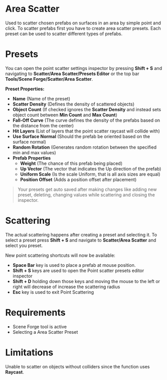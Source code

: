 ﻿
# Area Scatter
Used to scatter chosen prefabs on surfaces in an area by simple point and click. To scatter prefabs first you have to create area scatter presets. Each preset can be used to scatter different types of prefabs. 


# Presets
You can open the point scatter settings inspector by pressing **Shift + S** and navigating to **Scatter/Area Scatter/Presets Editor** or the top bar **Tools/Scene Forge/Scatter/Area Scatter**.

**Preset Properties:**
- **Name** (Name of the preset)
- **Scatter Density** (Defines the density of scattered objects)
- **Object Count** (If checked ignores the **Scatter Density** and instead sets object count between **Min Count** and **Max Count**)
- **Fall-Off Curve** (The curve defines the density of the prefabs based on the distance from the center)
- **Hit Layers** (List of layers that the point scatter raycast will collide with) 
- **Use Surface Normal** (Should the prefab be oriented based on the surface normal)
- **Random Rotation** (Generates random rotation between the specified min and max values)
- **Prefab Properties**
	- **Weight** (The chance of this prefab being placed)
	- **Up Vector** (The vector that indicates the Up direction of the prefab)
	- **Uniform Scale** (Is the scale Uniform, that is all axis sizes are equal)
	- **Position Offset** (Adds a position offset after placement)  

 >Your presets get auto saved after making changes like adding new preset, deleting, changing values while scattering and closing the inspector.

# Scattering
The actual scattering happens after creating a preset and selecting it. To select a preset press **Shift + S** and navigate to **Scatter/Area Scatter** and select you preset.

New point scattering shortcuts will now be available:
- **Space Bar** key is used to place a prefab at mouse position.
- **Shift + S** keys are used to open the Point scatter presets editor inspector
- **Shift + D** holding down those keys and moving the mouse to the left or right will decrease of increase the scattering radius
- **Esc** key is used to exit Point Scattering


# Requirements
- Scene Forge tool is active
- Selecting a Area Scatter Preset

# Limitations
Unable to scatter on objects without colliders since the function uses **Raycast**.
